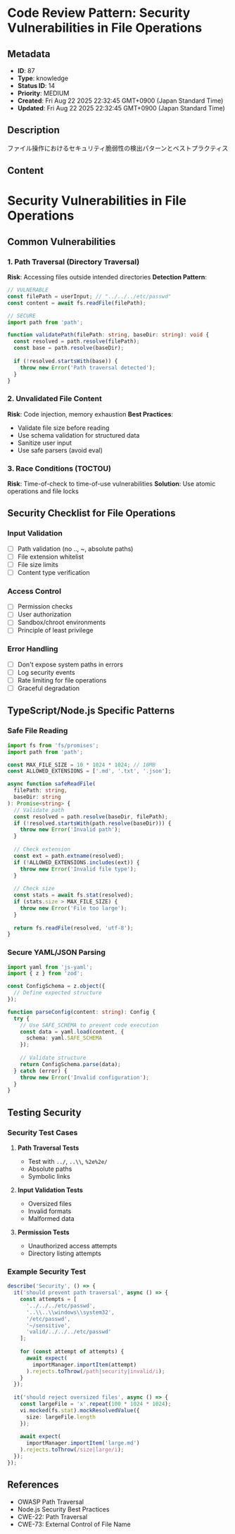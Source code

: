 # Code Review Pattern: Security Vulnerabilities in File Operations

## Metadata

- **ID**: 87
- **Type**: knowledge
- **Status ID**: 14
- **Priority**: MEDIUM
- **Created**: Fri Aug 22 2025 22:32:45 GMT+0900 (Japan Standard Time)
- **Updated**: Fri Aug 22 2025 22:32:45 GMT+0900 (Japan Standard Time)

## Description

ファイル操作におけるセキュリティ脆弱性の検出パターンとベストプラクティス

## Content

# Security Vulnerabilities in File Operations

## Common Vulnerabilities

### 1. Path Traversal (Directory Traversal)
**Risk**: Accessing files outside intended directories
**Detection Pattern**:
```typescript
// VULNERABLE
const filePath = userInput; // "../../../etc/passwd"
const content = await fs.readFile(filePath);

// SECURE
import path from 'path';

function validatePath(filePath: string, baseDir: string): void {
  const resolved = path.resolve(filePath);
  const base = path.resolve(baseDir);
  
  if (!resolved.startsWith(base)) {
    throw new Error('Path traversal detected');
  }
}
```

### 2. Unvalidated File Content
**Risk**: Code injection, memory exhaustion
**Best Practices**:
- Validate file size before reading
- Use schema validation for structured data
- Sanitize user input
- Use safe parsers (avoid eval)

### 3. Race Conditions (TOCTOU)
**Risk**: Time-of-check to time-of-use vulnerabilities
**Solution**: Use atomic operations and file locks

## Security Checklist for File Operations

### Input Validation
- [ ] Path validation (no .., ~, absolute paths)
- [ ] File extension whitelist
- [ ] File size limits
- [ ] Content type verification

### Access Control
- [ ] Permission checks
- [ ] User authorization
- [ ] Sandbox/chroot environments
- [ ] Principle of least privilege

### Error Handling
- [ ] Don't expose system paths in errors
- [ ] Log security events
- [ ] Rate limiting for file operations
- [ ] Graceful degradation

## TypeScript/Node.js Specific Patterns

### Safe File Reading
```typescript
import fs from 'fs/promises';
import path from 'path';

const MAX_FILE_SIZE = 10 * 1024 * 1024; // 10MB
const ALLOWED_EXTENSIONS = ['.md', '.txt', '.json'];

async function safeReadFile(
  filePath: string, 
  baseDir: string
): Promise<string> {
  // Validate path
  const resolved = path.resolve(baseDir, filePath);
  if (!resolved.startsWith(path.resolve(baseDir))) {
    throw new Error('Invalid path');
  }
  
  // Check extension
  const ext = path.extname(resolved);
  if (!ALLOWED_EXTENSIONS.includes(ext)) {
    throw new Error('Invalid file type');
  }
  
  // Check size
  const stats = await fs.stat(resolved);
  if (stats.size > MAX_FILE_SIZE) {
    throw new Error('File too large');
  }
  
  return fs.readFile(resolved, 'utf-8');
}
```

### Secure YAML/JSON Parsing
```typescript
import yaml from 'js-yaml';
import { z } from 'zod';

const ConfigSchema = z.object({
  // Define expected structure
});

function parseConfig(content: string): Config {
  try {
    // Use SAFE_SCHEMA to prevent code execution
    const data = yaml.load(content, {
      schema: yaml.SAFE_SCHEMA
    });
    
    // Validate structure
    return ConfigSchema.parse(data);
  } catch (error) {
    throw new Error('Invalid configuration');
  }
}
```

## Testing Security

### Security Test Cases
1. **Path Traversal Tests**
   - Test with `../`, `..\\`, `%2e%2e/`
   - Absolute paths
   - Symbolic links

2. **Input Validation Tests**
   - Oversized files
   - Invalid formats
   - Malformed data

3. **Permission Tests**
   - Unauthorized access attempts
   - Directory listing attempts

### Example Security Test
```typescript
describe('Security', () => {
  it('should prevent path traversal', async () => {
    const attempts = [
      '../../../etc/passwd',
      '..\\..\\windows\\system32',
      '/etc/passwd',
      '~/sensitive',
      'valid/../../../etc/passwd'
    ];
    
    for (const attempt of attempts) {
      await expect(
        importManager.importItem(attempt)
      ).rejects.toThrow(/path|security|invalid/i);
    }
  });
  
  it('should reject oversized files', async () => {
    const largeFile = 'x'.repeat(100 * 1024 * 1024);
    vi.mocked(fs.stat).mockResolvedValue({
      size: largeFile.length
    });
    
    await expect(
      importManager.importItem('large.md')
    ).rejects.toThrow(/size|large/i);
  });
});
```

## References
- OWASP Path Traversal
- Node.js Security Best Practices
- CWE-22: Path Traversal
- CWE-73: External Control of File Name
